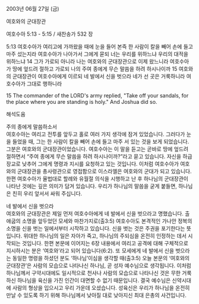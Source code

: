 2003년 06월 27일 (금)

여호와의 군대장관



여호수아 5:13 - 5:15 / 새찬송가 532 장


5:13 여호수아가 여리고에 가까왔을 때에 눈을 들어 본즉 한 사람이 칼을 빼어 손에 들고 마주 섰는지라 여호수아가 나아가서 그에게 묻되 너는 우리를 위하느냐 우리의 대적을 위하느냐
14 그가 가로되 아니라 나는 여호와의 군대장관으로 이제 왔느니라 여호수아가 땅에 엎드려 절하고 가로되 나의 주여 종에게 무슨 말씀을 하려 하시나이까
15 여호와의 군대장관이 여호수아에게 이르되 네 발에서 신을 벗으라 네가 선 곳은 거룩하니라 여호수아가 그대로 행하니라

15 The commander of the LORD's army replied, "Take off your sandals, for the place where you are standing is holy." And Joshua did so.

해석도움





주의 종에게 말씀하소서  
여호수아는 여리고 전투를 앞두고 홀로 여러 가지 생각에 잠겨 있었습니다. 그러다가 눈을 들었을 때, 그는 한 사람이 칼을 빼어 손에 들고 마주 서 있는 것을 보게 되었습니다. 그분은 여호와의 군대장관이었습니다. 여호수아는 이 말을 듣고는 곧바로 땅에 엎드려 절하면서 “주여 종에게 무슨 말씀을 하려 하시나이까?”라고 묻고 있습니다. 자신을 하급 장교로 낮추어 그에게 명령과 지시를 요청하고 있는 것입니다. 이처럼 여호수아가 여호와의 군대장관을 총사령관으로 영접함으로 이스라엘은 여호와의 군대가 되고 있습니다. 한편 여호수아가 율법대로 할례와 유월절 의식을 시행하고 난 후 하나님의 군대장관이 나타난 것에는 깊은 의미가 담겨 있습니다. 우리가 하나님의 말씀을 굳게 붙들면, 하나님은 친히 우리 앞서서 싸워 주십니다.  

네 발에서 신을 벗으라  
여호와의 군대장관은 제일 먼저 여호수아에게 네 발에서 신을 벗으라고 명했습니다. 출애굽의 소명을 앞두었던 모세와 마찬가지로(출3:5) 여호수아도 본격적인 가나안 정복의 소명을 신을 벗는 일에서부터 시작하고 있습니다. 신을 벗는 것은 주권을 포기한다는 뜻입니다. 위대한 하나님의 일은 자아가 죽고, 하나님의 주되심을 온전히 인정하는 데서 시작되는 것입니다. 한편 본문에 이어지는 6장 내용에서 여리고 공격에 대해 구체적으로 지시하시는 분은 ‘여호와’라고 되어 있습니다(6:2). 또 모세에게 네 발에서 신을 벗으라는 동일한 명령을 하셨던 분도 ‘하나님’이심을 생각할 때(출3:5) 오늘 본문의 ‘여호와의 군대장관’은 사람의 모습으로 나타나신 하나님, 곧 성자 예수님으로 생각됩니다. 이처럼 하나님께서 구약시대에도 일시적으로 천사나 사람의 모습으로 나타나신 것은 무한 거룩하신 하나님을 육신을 가진 인간이 대면할 수 없기 때문입니다. 결국 예수님은 신약시대에 사람의 형상을 입으시고 우리 가운데 오셨습니다. 성육신은 우리가 하나님을 온전히 만날 수 있도록 하기 위해 하나님께서 낮아질 대로 낮아지신 최대 은총의 사건입니다.